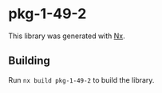 # pkg-1-49-2

This library was generated with [Nx](https://nx.dev).

## Building

Run `nx build pkg-1-49-2` to build the library.
